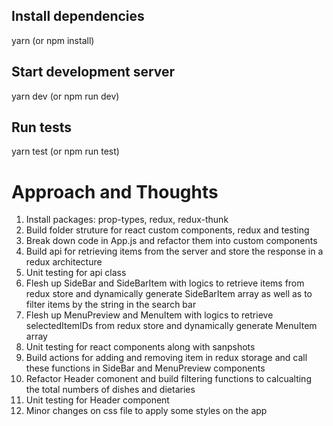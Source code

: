 ## Install dependencies
yarn (or npm install)

## Start development server
yarn dev (or npm run dev)

## Run tests
yarn test (or npm run test)


# Approach and Thoughts

1. Install packages: prop-types, redux, redux-thunk
2. Build folder struture for react custom components, redux and testing
3. Break down code in App.js and refactor them into custom components
4. Build api for retrieving items from the server and store the response in a redux architecture
5. Unit testing for api class
6. Flesh up SideBar and SideBarItem with logics to retrieve items from redux store and dynamically generate SideBarItem array as well as to filter items by the string in the search bar
6. Flesh up MenuPreview and MenuItem with logics to retrieve selectedItemIDs from redux store and dynamically generate MenuItem array
7. Unit testing for react components along with sanpshots
8. Build actions for adding and removing item in redux storage and call these functions in SideBar and MenuPreview components
9. Refactor Header comonent and build filtering functions to calcualting the total numbers of dishes and dietaries
10. Unit testing for Header component
11. Minor changes on css file to apply some styles on the app
